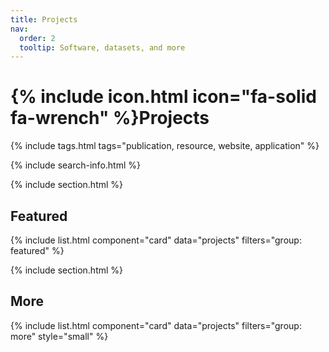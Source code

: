 ```yaml
---
title: Projects
nav:
  order: 2
  tooltip: Software, datasets, and more
---
```


# {% include icon.html icon="fa-solid fa-wrench" %}Projects

<!-- Will be Updated soon!
More detail at [https://www.linkedin.com/in/trongan93](https://www.linkedin.com/in/trongan93/details/projects/) -->

{% include tags.html tags="publication, resource, website, application" %}

{% include search-info.html %}

{% include section.html %}

## Featured

{% include list.html component="card" data="projects" filters="group: featured" %}

{% include section.html %}

## More

{% include list.html component="card" data="projects" filters="group: more" style="small" %}
